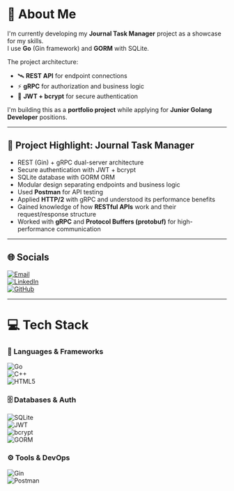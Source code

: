 # 💫 About Me
I'm currently developing my **Journal Task Manager** project as a showcase for my skills.  
I use **Go** (Gin framework) and **GORM** with SQLite.  

The project architecture:  
- 🛰️ **REST API** for endpoint connections  
- ⚡ **gRPC** for authorization and business logic  
- 🔐 **JWT + bcrypt** for secure authentication  

I'm building this as a **portfolio project** while applying for **Junior Golang Developer** positions.  

---

## 🚀 Project Highlight: Journal Task Manager
- REST (Gin) + gRPC dual-server architecture  
- Secure authentication with JWT + bcrypt  
- SQLite database with GORM ORM  
- Modular design separating endpoints and business logic  
- Used **Postman** for API testing  
- Applied **HTTP/2** with gRPC and understood its performance benefits  
- Gained knowledge of how **RESTful APIs** work and their request/response structure  
- Worked with **gRPC** and **Protocol Buffers (protobuf)** for high-performance communication  

---

## 🌐 Socials
[![Email](https://img.shields.io/badge/Email-D14836?logo=gmail&logoColor=white)](mailto:ahmadsho240480@gmail.com)  
[![LinkedIn](https://img.shields.io/badge/LinkedIn-0077B5?logo=linkedin&logoColor=white)](your-link)  
[![GitHub](https://img.shields.io/badge/GitHub-181717?logo=github&logoColor=white)](https://github.com/Human-Unit)  

---

# 💻 Tech Stack

### 🔨 Languages & Frameworks
![Go](https://img.shields.io/badge/go-%2300ADD8.svg?style=for-the-badge&logo=go&logoColor=white)  
![C++](https://img.shields.io/badge/c++-%2300599C.svg?style=for-the-badge&logo=c%2B%2B&logoColor=white)  
![HTML5](https://img.shields.io/badge/html5-%23E34F26.svg?style=for-the-badge&logo=html5&logoColor=white)  

### 🗄️ Databases & Auth
![SQLite](https://img.shields.io/badge/sqlite-%2307405e.svg?style=for-the-badge&logo=sqlite&logoColor=white)  
![JWT](https://img.shields.io/badge/JWT-black?style=for-the-badge&logo=JSON%20web%20tokens)  
![bcrypt](https://img.shields.io/badge/bcrypt-%23E34F26.svg?style=for-the-badge)  
![GORM](https://img.shields.io/badge/GORM-00ADD8?style=for-the-badge&logo=go&logoColor=white)  

### ⚙️ Tools & DevOps
![Gin](https://img.shields.io/badge/Gin-00ADD8?style=for-the-badge&logo=go&logoColor=white)  
![Postman](https://img.shields.)
